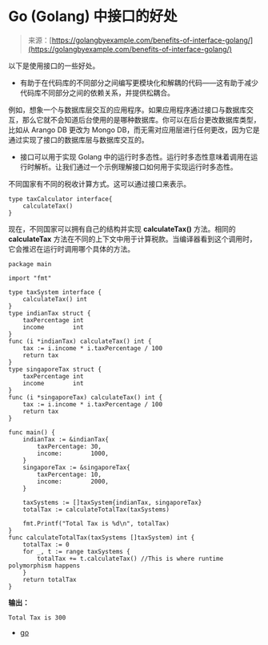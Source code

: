 <!--yml

分类：未分类

日期：2024-10-13 06:22:16

-->

# Go (Golang) 中接口的好处

> 来源：[https://golangbyexample.com/benefits-of-interface-golang/](https://golangbyexample.com/benefits-of-interface-golang/)

以下是使用接口的一些好处。

+   有助于在代码库的不同部分之间编写更模块化和解耦的代码——这有助于减少代码库不同部分之间的依赖关系，并提供松耦合。

例如，想象一个与数据库层交互的应用程序。如果应用程序通过接口与数据库交互，那么它就不会知道后台使用的是哪种数据库。你可以在后台更改数据库类型，比如从 Arango DB 更改为 Mongo DB，而无需对应用层进行任何更改，因为它是通过实现了接口的数据库层与数据库交互的。

+   接口可以用于实现 Golang 中的运行时多态性。运行时多态性意味着调用在运行时解析。让我们通过一个示例理解接口如何用于实现运行时多态性。

不同国家有不同的税收计算方式。这可以通过接口来表示。

```
type taxCalculator interface{
    calculateTax()
}
```

现在，不同国家可以拥有自己的结构并实现 **calculateTax()** 方法。相同的 **calculateTax** 方法在不同的上下文中用于计算税款。当编译器看到这个调用时，它会推迟在运行时调用哪个具体的方法。

```
package main

import "fmt"

type taxSystem interface {
    calculateTax() int
}
type indianTax struct {
    taxPercentage int
    income        int
}
func (i *indianTax) calculateTax() int {
    tax := i.income * i.taxPercentage / 100
    return tax
}
type singaporeTax struct {
    taxPercentage int
    income        int
}
func (i *singaporeTax) calculateTax() int {
    tax := i.income * i.taxPercentage / 100
    return tax
}

func main() {
    indianTax := &indianTax{
        taxPercentage: 30,
        income:        1000,
    }
    singaporeTax := &singaporeTax{
        taxPercentage: 10,
        income:        2000,
    }

    taxSystems := []taxSystem{indianTax, singaporeTax}
    totalTax := calculateTotalTax(taxSystems)

    fmt.Printf("Total Tax is %d\n", totalTax)
}
func calculateTotalTax(taxSystems []taxSystem) int {
    totalTax := 0
    for _, t := range taxSystems {
        totalTax += t.calculateTax() //This is where runtime polymorphism happens
    }
    return totalTax
}
```

**输出：**

```
Total Tax is 300
```

+   [go](https://golangbyexample.com/tag/go/)
